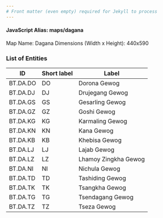 ```yaml
---
# Front matter (even empty) required for Jekyll to process
---
```


#### JavaScript Alias: maps/dagana

Map Name: Dagana
Dimensions (Width x Height): 440x590

### List of Entities

ID | Short label | Label
---|---|---|
BT.DA.DO|DO|Dorona Gewog
BT.DA.DJ|DJ|Drujegang Gewog
BT.DA.GS|GS|Gesarling Gewog
BT.DA.GZ|GZ|Goshi Gewog
BT.DA.KG|KG|Karmaling Gewog
BT.DA.KN|KN|Kana Gewog
BT.DA.KB|KB|Khebisa Gewog
BT.DA.LJ|LJ|Lajab Gewog
BT.DA.LZ|LZ|Lhamoy Zingkha Gewog
BT.DA.NI|NI|Nichula Gewog
BT.DA.TD|TD|Tashiding Gewog
BT.DA.TK|TK|Tsangkha Gewog
BT.DA.TG|TG|Tsendagang Gewog
BT.DA.TZ|TZ|Tseza Gewog